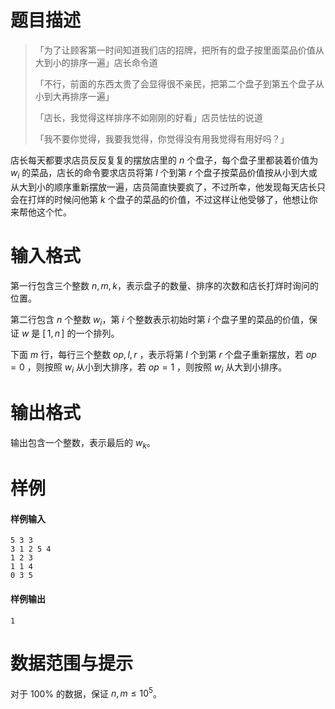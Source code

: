 
# 题目描述

>「为了让顾客第一时间知道我们店的招牌，把所有的盘子按里面菜品价值从大到小的排序一遍」店长命令道
>
>「不行，前面的东西太贵了会显得很不亲民，把第二个盘子到第五个盘子从小到大再排序一遍」
>
>「店长，我觉得这样排序不如刚刚的好看」店员怯怯的说道
>
>「我不要你觉得，我要我觉得，你觉得没有用我觉得有用好吗？」

店长每天都要求店员反反复复的摆放店里的 $n$ 个盘子，每个盘子里都装着价值为 $w_i$ 的菜品，店长的命令要求店员将第 $l$ 个到第 $r$ 个盘子按菜品价值按从小到大或从大到小的顺序重新摆放一遍，店员简直快要疯了，不过所幸，他发现每天店长只会在打烊的时候问他第 $k$ 个盘子的菜品的价值，不过这样让他受够了，他想让你来帮他这个忙。

# 输入格式

第一行包含三个整数 $n,\,m,\,k$，表示盘子的数量、排序的次数和店长打烊时询问的位置。

第二行包含 $n$ 个整数 $w_i$，第 $i$ 个整数表示初始时第 $i$ 个盘子里的菜品的价值，保证 $w$ 是 $[\,1,\,n\,]$ 的一个排列。

下面 $m$ 行，每行三个整数 $op,\,l,\,r$ ，表示将第 $l$ 个到第 $r$ 个盘子重新摆放，若 $op=0$ ，则按照 $w_i$ 从小到大排序，若 $op=1$ ，则按照 $w_i$ 从大到小排序。

# 输出格式

输出包含一个整数，表示最后的 $w_k$。

# 样例

#### 样例输入
```plain
5 3 3
3 1 2 5 4
1 2 3
1 1 4
0 3 5
```

#### 样例输出
```plain
1
```

# 数据范围与提示

对于 $100\%$ 的数据，保证 $n,m\le10^5$。

